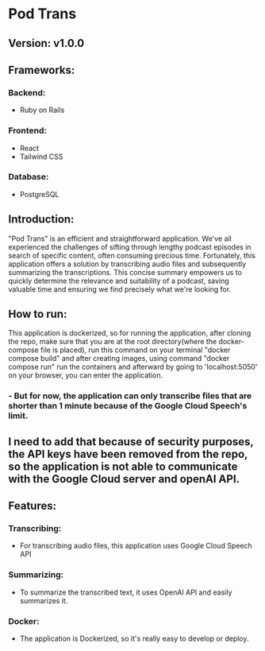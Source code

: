 # Pod Trans
## Version: v1.0.0

## Frameworks:
  ### Backend:
  - Ruby on Rails
  ### Frontend:
  - React
  - Tailwind CSS
  ### Database:
  - PostgreSQL

## Introduction:
"Pod Trans" is an efficient and straightforward application. We've all experienced the challenges of sifting through lengthy podcast episodes in search of specific content, often consuming precious time. Fortunately, this application offers a solution by transcribing audio files and subsequently summarizing the transcriptions. This concise summary empowers us to quickly determine the relevance and suitability of a podcast, saving valuable time and ensuring we find precisely what we're looking for.

## How to run:
This application is dockerized, so for running the application, after cloning the repo, make sure that you are at the root directory(where the docker-compose file is placed), run this command on your terminal "docker compose build" and after creating images, using command "docker compose run" run the containers and afterward by going to 'localhost:5050' on your browser, you can enter the application.
### - But for now, the application can only transcribe files that are shorter than 1 minute because of the Google Cloud Speech's limit.
## I need to add that because of security purposes, the API keys have been removed from the repo, so the application is not able to communicate with the Google Cloud server and openAI API.


## Features:
### Transcribing:
- For transcribing audio files, this application uses Google Cloud Speech API

### Summarizing:
- To summarize the transcribed text, it uses OpenAI API and easily summarizes it.

### Docker:
- The application is Dockerized, so it's really easy to develop or deploy. 
